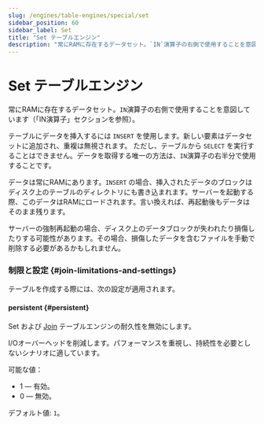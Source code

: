 ```yaml
---
slug: /engines/table-engines/special/set
sidebar_position: 60
sidebar_label: Set
title: "Set テーブルエンジン"
description: "常にRAMに存在するデータセット。`IN`演算子の右側で使用することを意図しています。"
---
```


# Set テーブルエンジン

常にRAMに存在するデータセット。`IN`演算子の右側で使用することを意図しています（「IN演算子」セクションを参照）。

テーブルにデータを挿入するには `INSERT` を使用します。新しい要素はデータセットに追加され、重複は無視されます。
ただし、テーブルから `SELECT` を実行することはできません。データを取得する唯一の方法は、`IN`演算子の右半分で使用することです。

データは常にRAMにあります。`INSERT` の場合、挿入されたデータのブロックはディスク上のテーブルのディレクトリにも書き込まれます。サーバーを起動する際、このデータはRAMにロードされます。言い換えれば、再起動後もデータはそのまま残ります。

サーバーの強制再起動の場合、ディスク上のデータブロックが失われたり損傷したりする可能性があります。その場合、損傷したデータを含むファイルを手動で削除する必要があるかもしれません。

### 制限と設定 {#join-limitations-and-settings}

テーブルを作成する際には、次の設定が適用されます。

#### persistent {#persistent}

Set および [Join](/engines/table-engines/special/join.md/#join) テーブルエンジンの耐久性を無効にします。

I/Oオーバーヘッドを削減します。パフォーマンスを重視し、持続性を必要としないシナリオに適しています。

可能な値：

- 1 — 有効。
- 0 — 無効。

デフォルト値: `1`。
